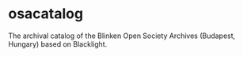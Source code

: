 # osacatalog
The archival catalog of the Blinken Open Society Archives (Budapest, Hungary) based on Blacklight.
